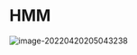 # HMM

![image-20220420205043238](C:\Users\Martin\AppData\Roaming\Typora\typora-user-images\image-20220420205043238.png)